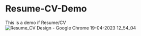 # Resume-CV-Demo
This is a demo if Resume/CV
![Resume_CV Design - Google Chrome 19-04-2023 12_54_04](https://user-images.githubusercontent.com/54906865/232999908-d9ab6939-1430-410d-bf73-9370c7f5e6fd.png)
